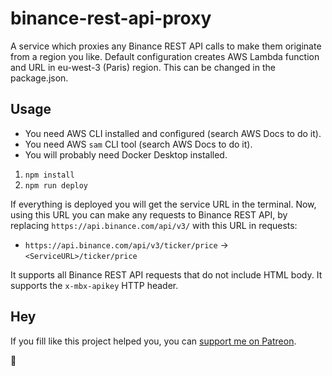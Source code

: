 # binance-rest-api-proxy

A service which proxies any Binance REST API calls to make them originate from a region you like.
Default configuration creates AWS Lambda function and URL in eu-west-3 (Paris) region. This can be changed in the package.json.

## Usage

* You need AWS CLI installed and configured (search AWS Docs to do it).
* You need AWS `sam` CLI tool (search AWS Docs to do it).
* You will probably need Docker Desktop installed.

1. `npm install`
2. `npm run deploy`

If everything is deployed you will get the service URL in the terminal.
Now, using this URL you can make any requests to Binance REST API, by replacing `https://api.binance.com/api/v3/` with this URL in requests:
* `https://api.binance.com/api/v3/ticker/price` -> `<ServiceURL>/ticker/price`

It supports all Binance REST API requests that do not include HTML body.
It supports the `x-mbx-apikey` HTTP header.

## Hey

If you fill like this project helped you, you can [support me on Patreon](https://patreon.com/bogdantimes).

🫡
